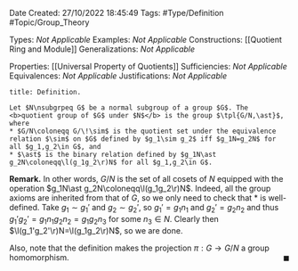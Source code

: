 <div class="topSpace"></div>

Date Created: 27/10/2022 18:45:49
Tags: #Type/Definition #Topic/Group_Theory

Types: <i>Not Applicable</i>
Examples: <i>Not Applicable</i>
Constructions: [[Quotient Ring and Module]]
Generalizations: <i>Not Applicable</i>

Properties: [[Universal Property of Quotients]]
Sufficiencies: <i>Not Applicable</i>
Equivalences: <i>Not Applicable</i>
Justifications: <i>Not Applicable</i>

``` ad-Definition
title: Definition.

Let $N\nsubgrpeq G$ be a normal subgroup of a group $G$. The <b>quotient group of $G$ under $N$</b> is the group $\tpl{G/N,\ast}$, where
* $G/N\coloneqq G/\!\sim$ is the quotient set under the equivalence relation $\sim$ on $G$ defined by $g_1\sim g_2$ iff $g_1N=g_2N$ for all $g_1,g_2\in G$, and
* $\ast$ is the binary relation defined by $g_1N\ast g_2N\coloneqq\l(g_1g_2\r)N$ for all $g_1,g_2\in G$.

```

<b>Remark.</b> In other words, $G/N$ is the set of all cosets of $N$ equipped with the operation $g_1N\ast g_2N\coloneqq\l(g_1g_2\r)N$. Indeed, all the group axioms are inherited from that of $G$, so we only need to check that $\ast$ is well-defined. Take $g_1\sim g_1'$ and $g_2\sim g_2'$, so $g_1'=g_1n_1$ and $g_2'=g_2n_2$ and thus $g_1'g_2'=g_1n_1g_2n_2=g_1g_2n_3$ for some $n_3\in N$. Clearly then $\l(g_1'g_2'\r)N=\l(g_1g_2\r)N$, so we are done.

Also, note that the definition makes the projection $\pi:G\to G/N$ a group homomorphism.<span style="float:right;">$\blacksquare$</span>
